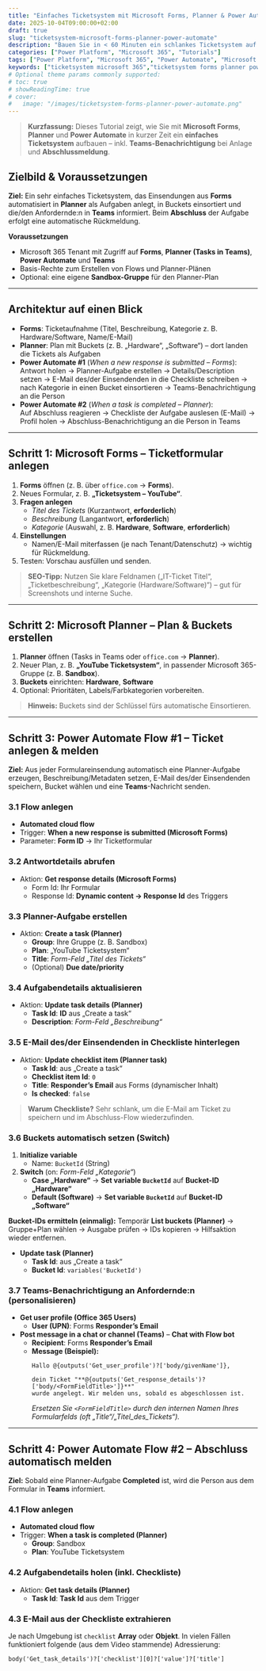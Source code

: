 ```yaml
---
title: "Einfaches Ticketsystem mit Microsoft Forms, Planner & Power Automate – Schritt-für-Schritt zur schnellen Ticketlösung in Microsoft 365"
date: 2025-10-04T09:00:00+02:00
draft: true
slug: "ticketsystem-microsoft-forms-planner-power-automate"
description: "Bauen Sie in < 60 Minuten ein schlankes Ticketsystem auf Basis von Microsoft 365: Formular in Forms, Aufgaben in Planner, Automatisierung mit Power Automate – inkl. Benachrichtigungen in Teams und Abschluss-Workflow. Anleitung mit Ausdrücken & Best Practices."
categories: ["Power Platform", "Microsoft 365", "Tutorials"]
tags: ["Power Platform", "Microsoft 365", "Power Automate", "Microsoft Forms", "Microsoft Planner", "Ticketsystem", "IT-Support", "Teams", "Automatisierung", "Low-Code", "Workflow", "Tutorial", "Best Practices"]
keywords: ["ticketsystem microsoft 365","ticketsystem forms planner power automate","power automate planner aufgabe erstellen","forms response planner task","teams benachrichtigung power automate","checklist email planner auslesen","einfaches ticketsystem ohne programmierung","low code ticketsystem microsoft"]
# Optional theme params commonly supported:
# toc: true
# showReadingTime: true
# cover:
#   image: "/images/ticketsystem-forms-planner-power-automate.png"
---
```


> **Kurzfassung:** Dieses Tutorial zeigt, wie Sie mit **Microsoft Forms**, **Planner** und **Power Automate** in kurzer Zeit ein **einfaches Ticketsystem** aufbauen – inkl. **Teams-Benachrichtigung** bei Anlage und **Abschlussmeldung**.



## Zielbild & Voraussetzungen

**Ziel:** Ein sehr einfaches Ticketsystem, das Einsendungen aus **Forms** automatisiert in **Planner** als Aufgaben anlegt, in Buckets einsortiert und die/den Anfordernde:n in **Teams** informiert. Beim **Abschluss** der Aufgabe erfolgt eine automatische Rückmeldung.

**Voraussetzungen**
- Microsoft 365 Tenant mit Zugriff auf **Forms**, **Planner (Tasks in Teams)**, **Power Automate** und **Teams**  
- Basis-Rechte zum Erstellen von Flows und Planner-Plänen  
- Optional: eine eigene **Sandbox-Gruppe** für den Planner-Plan

---

## Architektur auf einen Blick

- **Forms**: Ticketaufnahme (Titel, Beschreibung, Kategorie z. B. Hardware/Software, Name/E-Mail)  
- **Planner**: Plan mit Buckets (z. B. „Hardware“, „Software“) – dort landen die Tickets als Aufgaben  
- **Power Automate #1** (*When a new response is submitted – Forms*):  
  Antwort holen → Planner-Aufgabe erstellen → Details/Description setzen → E-Mail des/der Einsendenden in die Checkliste schreiben → nach Kategorie in einen Bucket einsortieren → Teams-Benachrichtigung an die Person  
- **Power Automate #2** (*When a task is completed – Planner*):  
  Auf Abschluss reagieren → Checkliste der Aufgabe auslesen (E-Mail) → Profil holen → Abschluss-Benachrichtigung an die Person in Teams

---

## Schritt 1: Microsoft Forms – Ticketformular anlegen

1. **Forms** öffnen (z. B. über `office.com` → **Forms**).  
2. Neues Formular, z. B. **„Ticketsystem – YouTube“**.  
3. **Fragen anlegen**
   - *Titel des Tickets* (Kurzantwort, **erforderlich**)  
   - *Beschreibung* (Langantwort, **erforderlich**)  
   - *Kategorie* (Auswahl, z. B. **Hardware**, **Software**, **erforderlich**)  
4. **Einstellungen**
   - Namen/E-Mail miterfassen (je nach Tenant/Datenschutz) → wichtig für Rückmeldung.  
5. Testen: Vorschau ausfüllen und senden.

> **SEO-Tipp:** Nutzen Sie klare Feldnamen („IT-Ticket Titel“, „Ticketbeschreibung“, „Kategorie (Hardware/Software)“) – gut für Screenshots und interne Suche.

---

## Schritt 2: Microsoft Planner – Plan & Buckets erstellen

1. **Planner** öffnen (Tasks in Teams oder `office.com` → **Planner**).  
2. Neuer Plan, z. B. **„YouTube Ticketsystem“**, in passender Microsoft 365-Gruppe (z. B. **Sandbox**).  
3. **Buckets** einrichten: **Hardware**, **Software**  
4. Optional: Prioritäten, Labels/Farbkategorien vorbereiten.

> **Hinweis:** Buckets sind der Schlüssel fürs automatische Einsortieren.

---

## Schritt 3: Power Automate Flow #1 – Ticket anlegen & melden

**Ziel:** Aus jeder Formulareinsendung automatisch eine Planner-Aufgabe erzeugen, Beschreibung/Metadaten setzen, E-Mail des/der Einsendenden speichern, Bucket wählen und eine **Teams**-Nachricht senden.

### 3.1 Flow anlegen
- **Automated cloud flow**  
- Trigger: **When a new response is submitted (Microsoft Forms)**  
- Parameter: **Form ID** → Ihr Ticketformular

### 3.2 Antwortdetails abrufen
- Aktion: **Get response details (Microsoft Forms)**  
  - Form Id: Ihr Formular  
  - Response Id: **Dynamic content → Response Id** des Triggers

### 3.3 Planner-Aufgabe erstellen
- Aktion: **Create a task (Planner)**  
  - **Group**: Ihre Gruppe (z. B. Sandbox)  
  - **Plan**: „YouTube Ticketsystem“  
  - **Title**: *Form-Feld „Titel des Tickets“*  
  - (Optional) **Due date/priority**

### 3.4 Aufgabendetails aktualisieren
- Aktion: **Update task details (Planner)**  
  - **Task Id**: **ID** aus „Create a task“  
  - **Description**: *Form-Feld „Beschreibung“*

### 3.5 E-Mail des/der Einsendenden in Checkliste hinterlegen
- Aktion: **Update checklist item (Planner task)**  
  - **Task Id**: aus „Create a task“  
  - **Checklist item Id**: `0`  
  - **Title**: **Responder’s Email** aus Forms (dynamischer Inhalt)  
  - **Is checked**: `false`

> **Warum Checkliste?** Sehr schlank, um die E-Mail am Ticket zu speichern und im Abschluss-Flow wiederzufinden.

### 3.6 Buckets automatisch setzen (Switch)
1. **Initialize variable**  
   - Name: `BucketId` (String)
2. **Switch** (on: *Form-Feld „Kategorie“*)  
   - **Case „Hardware“** → **Set variable `BucketId`** auf **Bucket-ID „Hardware“**  
   - **Default (Software)** → **Set variable `BucketId`** auf **Bucket-ID „Software“**

**Bucket-IDs ermitteln (einmalig):** Temporär **List buckets (Planner)** → Gruppe+Plan wählen → Ausgabe prüfen → IDs kopieren → Hilfsaktion wieder entfernen.

- **Update task (Planner)**  
  - **Task Id**: aus „Create a task“  
  - **Bucket Id**: `variables('BucketId')`

### 3.7 Teams-Benachrichtigung an Anfordernde:n (personalisieren)
- **Get user profile (Office 365 Users)**  
  - **User (UPN)**: Forms **Responder’s Email**
- **Post message in a chat or channel (Teams)** – **Chat with Flow bot**  
  - **Recipient**: Forms **Responder’s Email**  
  - **Message (Beispiel):**
    ```text
    Hallo @{outputs('Get_user_profile')?['body/givenName']},

    dein Ticket "**@{outputs('Get_response_details')?['body/<FormFieldTitle>']}**"
    wurde angelegt. Wir melden uns, sobald es abgeschlossen ist.
    ```
    *Ersetzen Sie `<FormFieldTitle>` durch den internen Namen Ihres Formularfelds (oft „Title“/„Titel_des_Tickets“).*

---

## Schritt 4: Power Automate Flow #2 – Abschluss automatisch melden

**Ziel:** Sobald eine Planner-Aufgabe **Completed** ist, wird die Person aus dem Formular in **Teams** informiert.

### 4.1 Flow anlegen
- **Automated cloud flow**  
- Trigger: **When a task is completed (Planner)**  
  - **Group**: Sandbox  
  - **Plan**: YouTube Ticketsystem

### 4.2 Aufgabendetails holen (inkl. Checkliste)
- Aktion: **Get task details (Planner)**  
  - **Task Id**: **Task Id** aus dem Trigger

### 4.3 E-Mail aus der Checkliste extrahieren
Je nach Umgebung ist `checklist` **Array** oder **Objekt**. In vielen Fällen funktioniert folgende (aus dem Video stammende) Adressierung:

```text
body('Get_task_details')?['checklist'][0]?['value']?['title']
